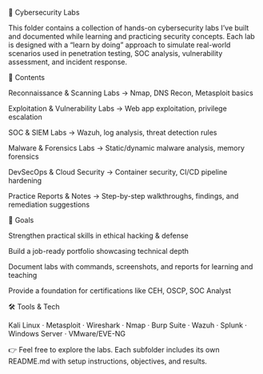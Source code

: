 
🔐 Cybersecurity Labs

This folder contains a collection of hands-on cybersecurity labs I’ve built and documented while learning and practicing security concepts. Each lab is designed with a “learn by doing” approach to simulate real-world scenarios used in penetration testing, SOC analysis, vulnerability assessment, and incident response.

📂 Contents

Reconnaissance & Scanning Labs → Nmap, DNS Recon, Metasploit basics

Exploitation & Vulnerability Labs → Web app exploitation, privilege escalation

SOC & SIEM Labs → Wazuh, log analysis, threat detection rules

Malware & Forensics Labs → Static/dynamic malware analysis, memory forensics

DevSecOps & Cloud Security → Container security, CI/CD pipeline hardening

Practice Reports & Notes → Step-by-step walkthroughs, findings, and remediation suggestions

🎯 Goals

Strengthen practical skills in ethical hacking & defense

Build a job-ready portfolio showcasing technical depth

Document labs with commands, screenshots, and reports for learning and teaching

Provide a foundation for certifications like CEH, OSCP, SOC Analyst

🛠️ Tools & Tech

Kali Linux · Metasploit · Wireshark · Nmap · Burp Suite · Wazuh · Splunk · Windows Server · VMware/EVE-NG

👉 Feel free to explore the labs. Each subfolder includes its own README.md with setup instructions, objectives, and results.
